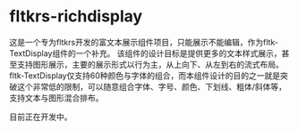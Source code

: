 # fltkrs-richdisplay
这是一个专为fltkrs开发的富文本展示组件项目，只能展示不能编辑，作为fltk-TextDisplay组件的一个补充。 该组件的设计目标是提供更多的文本样式展示，甚至支持图形展示，主要的展示形式以行为主，从上向下、从左到右的流式布局。 fltk-TextDisplay仅支持60种颜色与字体的组合，而本组件设计的目的之一就是突破这个非常低的限制，可以随意组合字体、字号、颜色、下划线、粗体/斜体等，支持文本与图形混合排布。

目前正在开发中。
